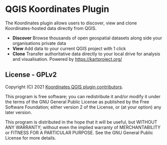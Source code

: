 # QGIS Koordinates Plugin

The Koordinates plugin allows users to discover, view and clone Koordinates-hosted data directly from QGIS.

- **Discover**
  Browse thousands of open geospatial datasets along side your organisations private data
- **View**
  Add data to your current QGIS project with 1 click 
- **Clone**
  Transfer authoritative data directly to your local drive for analysis and visualisation. Powered by https://kartproject.org/


## License - GPLv2

Copyright (C) 2021 [Koordinates QGIS plugin contributors](./AUTHORS.md).

This program is free software; you can redistribute it and/or modify
it under the terms of the GNU General Public License as published by
the Free Software Foundation; either version 2 of the License, or
(at your option) any later version.

This program is distributed in the hope that it will be useful,
but WITHOUT ANY WARRANTY; without even the implied warranty of
MERCHANTABILITY or FITNESS FOR A PARTICULAR PURPOSE.  See the
GNU General Public License for more details.
